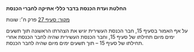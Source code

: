 **החלטת ועדת הכנסת בדבר כללי אתיקה לחברי הכנסת**

[מקור: סעיף 27](https://he.wikisource.org/wiki/כללי_אתיקה_לחברי_הכנסת#סעיף_27)
פרק ח׳: שונות

על אף האמור בסעיף 15, חבר הכנסת העשירית יגיש את הצהרתו הראשונה תוך תשעים ימים מיום תחילתו של סעיף 15, וחבר הכנסת העשירית שהיה לחבר הכנסת אחרי תחילתו של סעיף 15 – תוך תשעים ימים מיום שהיה לחבר הכנסת.